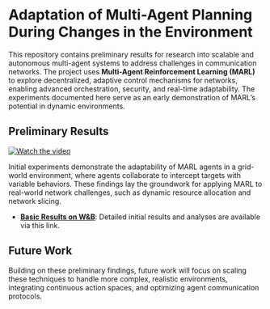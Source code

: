 # Adaptation of Multi-Agent Planning During Changes in the Environment

This repository contains preliminary results for research into scalable and autonomous multi-agent systems to address challenges in communication networks. The project uses **Multi-Agent Reinforcement Learning (MARL)** to explore decentralized, adaptive control mechanisms for networks, enabling advanced orchestration, security, and real-time adaptability. The experiments documented here serve as an early demonstration of MARL’s potential in dynamic environments.

## Preliminary Results

[![Watch the video](Adaptation.png)](https://www.youtube.com/watch?v=fmS5Ribn8Qo&ab_channel=AthmajanVivekananthan)


Initial experiments demonstrate the adaptability of MARL agents in a grid-world environment, where agents collaborate to intercept targets with variable behaviors. These findings lay the groundwork for applying MARL to real-world network challenges, such as dynamic resource allocation and network slicing.

- **[Basic Results on W&B](https://wandb.ai/athmajan-university-of-oulu/SecurityAndSurveillance/reports/Multiagent-Reinforcement-Learning-Rollout-and-Policy-Iteration--Vmlldzo4ODYxNDMx?accessToken=myfjbwjdmpdno7dz0ya9s4ty4f58ik9im0sqv3ki0i640qkhet8e818gffb6rw9m)**: Detailed initial results and analyses are available via this link.

## Future Work

Building on these preliminary findings, future work will focus on scaling these techniques to handle more complex, realistic environments, integrating continuous action spaces, and optimizing agent communication protocols.
